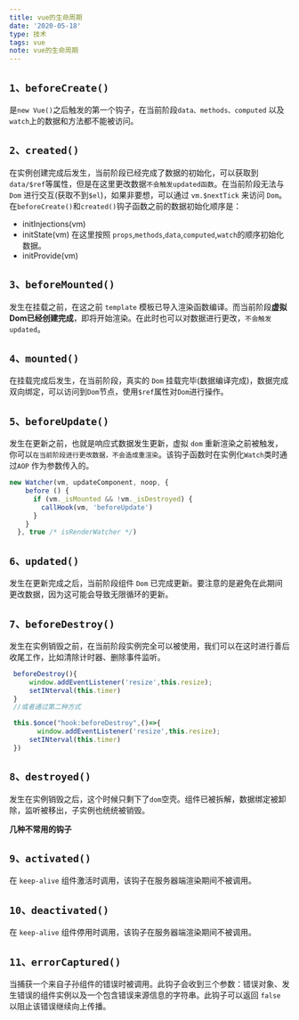 ```yaml
---
title: vue的生命周期
date: '2020-05-18'
type: 技术
tags: vue
note: vue的生命周期
---
```

          
## `1、beforeCreate()`      
是`new Vue()`之后触发的第一个钩子，在当前阶段`data、methods、computed` 以及 `watch`上的数据和方法都不能被访问。  

## `2、created()`
在实例创建完成后发生，当前阶段已经完成了数据的初始化，可以获取到`data/$ref`等属性，但是在这里更改数据`不会触发updated函数`。在当前阶段无法与 `Dom` 进行交互(获取不到`$el`)，如果非要想，可以通过 `vm.$nextTick` 来访问 `Dom`。
在`beforeCreate()`和`created()`钩子函数之前的数据初始化顺序是：
+ initInjections(vm) 
+ initState(vm)
在这里按照 `props`,`methods`,`data`,`computed`,`watch`的顺序初始化数据。
+ initProvide(vm)

## `3、beforeMounted()`
 发生在挂载之前，在这之前 `template` 模板已导入渲染函数编译。而当前阶段**虚拟Dom已经创建完成**，即将开始渲染。在此时也可以对数据进行更改，`不会触发updated`。

## `4、mounted()`
 在挂载完成后发生，在当前阶段，真实的 `Dom` 挂载完毕(数据编译完成)，数据完成双向绑定，可以访问到`Dom`节点，使用`$ref`属性对`Dom`进行操作。

## `5、beforeUpdate()`
 发生在更新之前，也就是响应式数据发生更新，虚拟 `dom` 重新渲染之前被触发，你可以`在当前阶段进行更改数据，不会造成重渲染`。该钩子函数时在实例化`Watch`类时通过`AOP` 作为参数传入的。
```js
new Watcher(vm, updateComponent, noop, {
    before () {
      if (vm._isMounted && !vm._isDestroyed) {
        callHook(vm, 'beforeUpdate')
      }
    }
  }, true /* isRenderWatcher */)
```

## `6、updated()`
发生在更新完成之后，当前阶段组件 `Dom` 已完成更新。要注意的是避免在此期间更改数据，因为这可能会导致无限循环的更新。

## `7、beforeDestroy()`
 发生在实例销毁之前，在当前阶段实例完全可以被使用，我们可以在这时进行善后收尾工作，比如清除计时器、删除事件监听。
```js
 beforeDestroy(){
     window.addEventListener('resize',this.resize);
     setINterval(this.timer)
 }
 //或者通过第二种方式

 this.$once("hook:beforeDestroy",()=>{
       window.addEventListener('resize',this.resize);
     setINterval(this.timer)
 }) 
 ```

## `8、destroyed()`
发生在实例销毁之后，这个时候只剩下了`dom`空壳。组件已被拆解，数据绑定被卸除，监听被移出，子实例也统统被销毁。

**几种不常用的钩子**    

## `9、activated()`
 在 `keep-alive` 组件激活时调用，该钩子在服务器端渲染期间不被调用。

## `10、deactivated()`
 在 `keep-alive` 组件停用时调用，该钩子在服务器端渲染期间不被调用。

## `11、errorCaptured()`
 当捕获一个来自子孙组件的错误时被调用。此钩子会收到三个参数：错误对象、发生错误的组件实例以及一个包含错误来源信息的字符串。此钩子可以返回 `false` 以阻止该错误继续向上传播。
